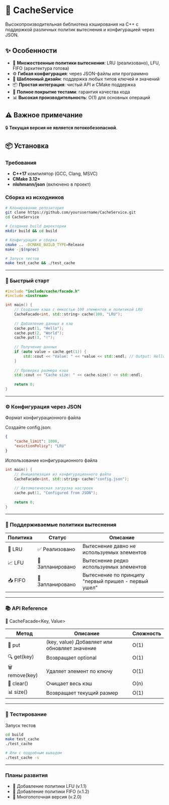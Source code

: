# 🚀 CacheService

Высокопроизводительная библиотека кэширования на C++ с поддержкой различных политик вытеснения и конфигурацией через JSON.

## ✨ Особенности

- 🎯 **Множественные политики вытеснения**: LRU (реализовано), LFU, FIFO (архитектура готова)
- ⚙️ **Гибкая конфигурация**: через JSON-файлы или программно
- 🔧 **Шаблонный дизайн**: поддержка любых типов ключей и значений
- 📦 **Простая интеграция**: чистый API и CMake поддержка
- 🧪 **Полное покрытие тестами**: гарантия качества кода
- 📊 **Высокая производительность**: O(1) для основных операций

## ⚠️ Важное примечание

🔒 **Текущая версия не является потокобезопасной**.


## 📦 Установка

### Требования
- **C++17** компилятор (GCC, Clang, MSVC)
- **CMake 3.12+**
- **nlohmann/json** (включено в проект)

### Сборка из исходников

```bash
# Клонирование репозитория
git clone https://github.com/yourusername/CacheService.git
cd CacheService

# Создание build директории
mkdir build && cd build

# Конфигурация и сборка
cmake .. -DCMAKE_BUILD_TYPE=Release
make -j$(nproc)

# Запуск тестов
make test_cache && ./test_cache
```
-----------------------------------
### 🚀 Быстрый старт

```cpp
#include "include/cache/facade.h"
#include <iostream>

int main() {
    // Создание кэша с емкостью 100 элементов и политикой LRU
    CacheFacade<int, std::string> cache(100, "LRU");
    
    // Добавление данных в кэш
    cache.put(1, "Hello");
    cache.put(2, "World");
    cache.put(3, "!");
    
    // Получение данных
    if (auto value = cache.get(1)) {
        std::cout << "Value: " << *value << std::endl; // Output: Hello
    }
    
    // Проверка размера кэша
    std::cout << "Cache size: " << cache.size() << std::endl;
    
    return 0;
}
```
-----------------------------------

### ⚙️ Конфигурация через JSON
Формат конфигурационного файла

Создайте config.json:
```json
{
    "cache_limit": 1000,
    "evictionPolicy": "LRU"
}
```

Использование конфигурационного файла
```cpp
int main() {
    // Инициализация из конфигурационного файла
    CacheFacade<int, std::string> cache("config.json");
    
    // Автоматическая загрузка настроек
    cache.put(1, "Configured from JSON");
    
    return 0;
}
```

-----------------------------------

### 🎪 Поддерживаемые политики вытеснения

Политика |      Статус      | Описание
---------|------------------|-----------
🔄 LRU	 | ✅ Реализовано   |	Вытеснение давно не используемых элементов
📈 LFU	 | 🚧 Запланировано |	Вытеснение редко используемых элементов
📥 FIFO	 | 🚧 Запланировано |	Вытеснение по принципу "первый пришел - первый ушел"

-----------------------------------
### 📚 API Reference
🎯 CacheFacade<Key, Value>

Метод	         | Описание                                      | Сложность
---------------|-----------------------------------------------|-----------
📝 put         | (key, value)	Добавляет или обновляет значение |	O(1)
🔍 get(key)    |	Возвращает optional<Value>                   |	O(1) 
🗑️ remove(key) |	Удаляет элемент по ключу                     |	O(1)
🧹 clear()     |	Очищает весь кэш                             |	O(n)
📊 size()      |	Возвращает текущий размер                    |	O(1)

 -----------------------------------
### 🧪 Тестирование
Запуск тестов

```bash
cd build
make test_cache
./test_cache

# Или с подробным выводом
./test_cache -s
```
 -----------------------------------
### Планы развития
  - 🚧 Добавление политики LFU (v.1.1)
  - 🚧 Добавление политики FIFO (v.1.2)
  - 🚧 Многопоточная версия (v.2.0)




